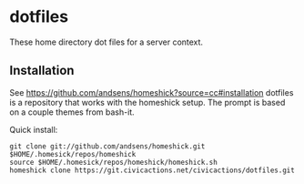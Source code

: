 dotfiles
========

These home directory dot files for a server context.

## Installation

See https://github.com/andsens/homeshick?source=cc#installation
dotfiles is a repository that works with the homeshick setup. The prompt is based on a couple themes from bash-it.

Quick install:

```
git clone git://github.com/andsens/homeshick.git $HOME/.homesick/repos/homeshick
source $HOME/.homesick/repos/homeshick/homeshick.sh
homeshick clone https://git.civicactions.net/civicactions/dotfiles.git
```